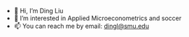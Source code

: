- 👋 Hi, I’m Ding Liu
- 👀 I’m interested in Applied Microeconometrics and soccer
- 📫 You can reach me by email: dingl@smu.edu

<!---
denishenry163/denishenry163 is a ✨ special ✨ repository because its `README.md` (this file) appears on your GitHub profile.
You can click the Preview link to take a look at your changes.
--->
